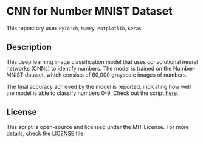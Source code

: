 # CNN for Number MNIST Dataset

This repository uses `PyTorch`, `NumPy`, `Matplotlib`, `Keras`

## Description

This deep learning image classification model that uses convolutional neural networks (CNNs) to identify numbers. The model is trained on the Number-MNIST dataset, which consists of 60,000 grayscale images of numbers.

The final accuracy achieved by the model is reported, indicating how well the model is able to classify numbers 0-9. Check out the script [here](Deep_Learning_mnist_dataset.ipynb).

## License

This script is open-source and licensed under the MIT License. For more details, check the [LICENSE](LICENSE) file.
